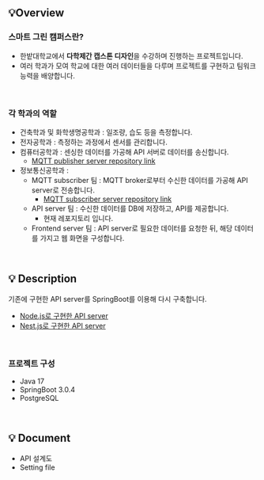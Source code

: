 ## 💡Overview
### 스마트 그린 캠퍼스란?
- 한밭대학교에서 **다학제간 캡스톤 디자인**을 수강하며 진행하는 프로젝트입니다.
- 여러 학과가 모여 학교에 대한 여러 데이터들을 다루며 프로젝트를 구현하고 팀워크 능력을 배양합니다.

<br/>

###  각 학과의 역할
- 건축학과 및 화학생명공학과 : 일조량, 습도 등을 측정합니다.
- 전자공학과 : 측정하는 과정에서 센서를 관리합니다.
- 컴퓨터공학과 : 센싱한 데이터를 가공해 API 서버로 데이터를 송신합니다.
  - [MQTT publisher server repository link](https://github.com/HBNU-smart-green-campus/mqtt_publisher)
- 정보통신공학과 : 
  - MQTT subscriber 팀 : MQTT broker로부터 수신한 데이터를 가공해 API server로 전송합니다.
    - [MQTT subscriber server repository link](https://github.com/HBNU-smart-green-campus/smart-green-campus-api-server-v3)
  - API server 팀 : 수신한 데이터를 DB에 저장하고, API를 제공합니다.
    - 현재 레포지토리 입니다.
  - Frontend server 팀 : API server로 필요한 데이터를 요청한 뒤, 해당 데이터를 가지고 웹 화면을 구성합니다.



<br/>

## 💡 Description
기존에 구현한 API server를 SpringBoot를 이용해 다시 구축합니다.
- [Node.js로 구현한 API server](https://github.com/2dongyeop/smart-green-campus)
- [Nest.js로 구현한 API server](https://github.com/2dongyeop/smart-green-campus-v2)

<br/>

### 프로젝트 구성
- Java 17
- SpringBoot 3.0.4
- PostgreSQL

<br/>

## 💡 Document
- API 설계도 
- Setting file
